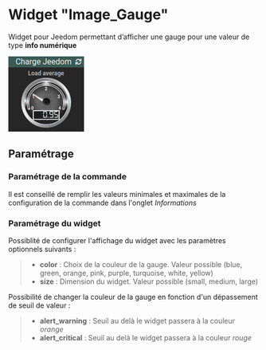# Widget "Image_Gauge"

Widget pour Jeedom permettant d’afficher une gauge pour une valeur de type **info numérique**

![](../images/widget-image-gauge.png)


## Paramétrage

### Paramétrage de la commande

Il est conseillé de remplir les valeurs minimales et maximales de la configuration de la commande dans l'onglet *Informations*

### Paramétrage du widget

Possiblité de configurer l'affichage du widget avec les paramètres optionnels suivants :

> - **color** : Choix de la couleur de la gauge. Valeur possible (blue, green, orange, pink, purple, turquoise, white, yellow)
> - **size** : Dimension du widget. Valeur possible (small, medium, large)

Possibilité de changer la couleur de la gauge en fonction d'un dépassement de seuil de valeur :

> - **alert_warning** : Seuil au delà le widget passera à la couleur *orange*
> - **alert_critical** : Seuil au delà le widget passera à la couleur *rouge*
